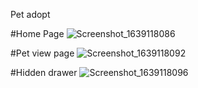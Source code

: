 Pet adopt 

#Home Page
![Screenshot_1639118086](https://user-images.githubusercontent.com/88202708/145528764-610e8799-83c9-47e1-a6b8-c026dcda051b.png)

#Pet view page
![Screenshot_1639118092](https://user-images.githubusercontent.com/88202708/145529149-03e15885-7999-4184-ac55-15c183b370a0.png)

#Hidden drawer
![Screenshot_1639118096](https://user-images.githubusercontent.com/88202708/145529195-a98b6ea1-98a6-46b6-8f4c-08447703118b.png)
